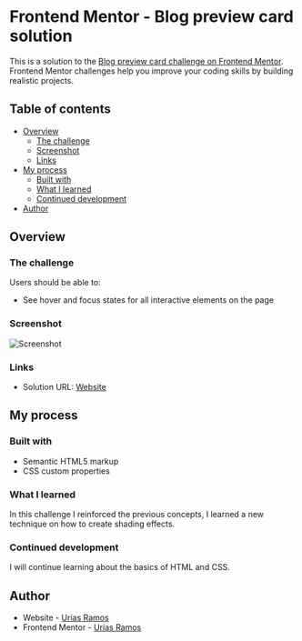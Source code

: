 # Frontend Mentor - Blog preview card solution

This is a solution to the [Blog preview card challenge on Frontend Mentor](https://www.frontendmentor.io/challenges/blog-preview-card-ckPaj01IcS). Frontend Mentor challenges help you improve your coding skills by building realistic projects. 

## Table of contents

- [Overview](#overview)
  - [The challenge](#the-challenge)
  - [Screenshot](#screenshot)
  - [Links](#links)
- [My process](#my-process)
  - [Built with](#built-with)
  - [What I learned](#what-i-learned)
  - [Continued development](#continued-development)
- [Author](#author)

## Overview

### The challenge

Users should be able to:

- See hover and focus states for all interactive elements on the page

### Screenshot

![Screenshot](https://drive.google.com/uc?id=15t4P5odygzKxkecv7pLxbnm-TdpD2-6e)

### Links

- Solution URL: [Website](https://urias-ramos.github.io/Blog-Preview-Card/)

## My process

### Built with

- Semantic HTML5 markup
- CSS custom properties

### What I learned

In this challenge I reinforced the previous concepts, I learned a new technique on how to create shading effects.

### Continued development

I will continue learning about the basics of HTML and CSS.

## Author

- Website - [Urias Ramos](https://pa.linkedin.com/in/urias-ramos-5a6106271)
- Frontend Mentor - [Urias Ramos](https://www.frontendmentor.io/profile/urias-ramos)